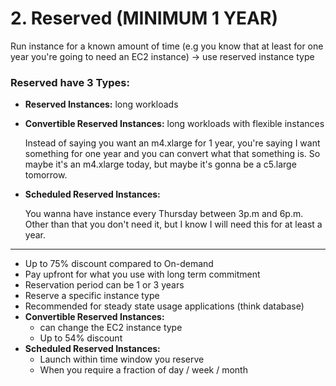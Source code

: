 # 2. Reserved (MINIMUM 1 YEAR)

Run instance for a known amount of time (e.g you know that at least for one year you're going to need an EC2 instance) → use reserved instance type

### Reserved have **3 Types:**

- **Reserved Instances:** long workloads
- **Convertible Reserved Instances:** long workloads with flexible instances

    Instead of saying you want an m4.xlarge for 1 year, you're saying I want something for one year and you can convert what that something is. So maybe it's an m4.xlarge today, but maybe it's gonna be a c5.large tomorrow.

- **Scheduled Reserved Instances:**

    You wanna have instance every Thursday between 3p.m and 6p.m. Other than that you don't need it, but I know I will need this for at least a year.

---

- Up to 75% discount compared to On-demand
- Pay upfront for what you use with long term commitment
- Reservation period can be 1 or 3 years
- Reserve a specific instance type
- Recommended for steady state usage applications (think database)
- **Convertible Reserved Instances:**
    - can change the EC2 instance type
    - Up to 54% discount
- **Scheduled Reserved Instances:**
    - Launch within time window you reserve
    - When you require a fraction of day / week / month